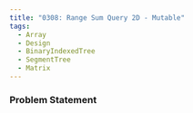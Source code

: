 ```yaml
---
title: "0308: Range Sum Query 2D - Mutable"
tags:
  - Array
  - Design
  - BinaryIndexedTree
  - SegmentTree
  - Matrix
---
```

### Problem Statement

